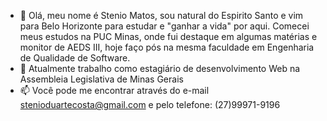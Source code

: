 - 👋 Olá, meu nome é Stenio Matos, sou natural do Espirito Santo e vim para Belo Horizonte para estudar e "ganhar a vida" por aqui. Comecei meus estudos na PUC Minas, onde fui destaque em algumas matérias e monitor de AEDS III, hoje faço pós na mesma faculdade em Engenharia de Qualidade de Software.
- 💼 Atualmente trabalho como estagiário de desenvolvimento Web na Assembleia Legislativa de Minas Gerais
- 📫 Você pode me encontrar através do e-mail stenioduartecosta@gmail.com e pelo telefone: (27)99971-9196

